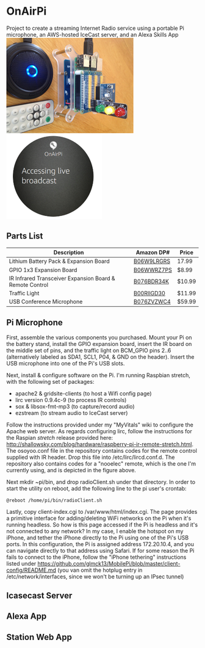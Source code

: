 # OnAirPi
Project to create a streaming Internet Radio service using a portable Pi microphone, an AWS-hosted IceCast server, and an Alexa Skills App  
<img src=https://github.com/glmck13/OnAirPi/blob/master/docs/OnAirPi90.jpg height=250>
<img src=https://github.com/glmck13/OnAirPi/blob/master/docs/AlexaSkill.png width=250>  

## Parts List
Description | Amazon DP# | Price
--- | --- | ---
| Lithium Battery Pack & Expansion Board | [B06W9LRGRS](https://www.amazon.com/dp/B06W9LRGRS) | 17.99
| GPIO 1x3 Expansion Board | [B06WWRZ7PS](https://www.amazon.com/dp/B06WWRZ7PS) | $8.99
| IR Infrared Transceiver Expansion Board & Remote Control | [B076BDR34K](https://www.amazon.com/dp/B076BDR34K) | $10.99
| Traffic Light | [B00RIIGD30](https://www.amazon.com/dp/B00RIIGD30) | $11.99
| USB Conference Microphone | [B076ZVZWC4](https://www.amazon.com/dp/B076ZVZWC4) | $59.99  

## Pi Microphone
First, assemble the various components you purchased.  Mount your Pi on the battery stand, install the GPIO expansion board, insert the IR board on the middle set of pins, and the traffic light on BCM_GPIO pins 2..6 (alternatively labeled as SDA1, SCL1, P04, & GND on the header).  Insert the USB microphone into one of the Pi's USB slots.

Next, install & configure software on the Pi. I'm running Raspbian stretch, with the following set of packages:  
 - apache2 & gridsite-clients (to host a Wifi config page)
 - lirc version 0.9.4c-9 (to process IR controls)
 - sox & libsox-fmt-mp3 (to capture/record audio)
 - ezstream (to stream audio to IceCast server)  

Follow the instructions provided under my "MyVitals" wiki to configure the Apache web server.  As regards configuring lirc, follow the instructions for the Raspian *stretch* release provided here: http://shallowsky.com/blog/hardware/raspberry-pi-ir-remote-stretch.html.  The osoyoo.conf file in the repository contains codes for the remote control supplied with IR header.  Drop this file into /etc/lirc/lircd.conf.d.  The repository also contains codes for a "nooelec" remote, which is the one I'm currently using, and is depicted in the figure above.  

Next mkdir ~pi/bin, and drop radioClient.sh under that directory.  In order to start the utility on reboot, add the following line to the pi user's crontab:
```
@reboot /home/pi/bin/radioClient.sh
```
Lastly, copy client-index.cgi to /var/www/html/index.cgi.  The page provides a primitive interface for adding/deleting WiFi networks on the Pi when it's running headless.  So how is this page accessed if the Pi is headless and it's not connected to any network?  In my case, I enable the hotspot on my iPhone, and tether the iPhone directly to the Pi using one of the Pi's USB ports.  In this configuration, the Pi is assigned address 172.20.10.4, and you can navigate directly to that address using Safari.  If for some reason the Pi fails to connect to the iPhone, follow the "iPhone tethering" instructions listed under https://github.com/glmck13/MobilePi/blob/master/client-config/README.md (you van omit the hotplug entry in /etc/network/interfaces, since we won't be turning up an IPsec tunnel)

## Icasecast Server
## Alexa App
## Station Web App
